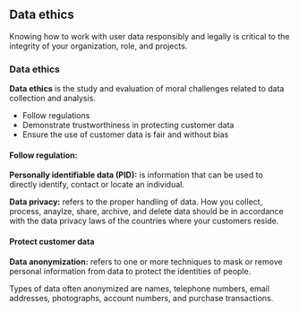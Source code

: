 ## Data ethics

Knowing how to work with user data responsibly and legally is critical to the integrity of your organization, role, and projects.

### Data ethics

**Data ethics** is the study and evaluation of moral challenges related to data collection and analysis.
- Follow regulations
- Demonstrate trustworthiness in protecting customer data
- Ensure the use of customer data is fair and without bias

#### Follow regulation:

**Personally identifiable data (PID):** is information that can be used to directly identify, contact or locate an individual.

**Data privacy:** refers to the proper handling of data. How you collect, process, anaylze, share, archive, and delete data should be in accordance with the data privacy laws of the countries where your customers reside.

#### Protect customer data

**Data anonymization:** refers to one or more techniques to mask or remove personal information from data to protect the identities of people.

Types of data often anonymized are names, telephone numbers, email addresses, photographs, account numbers, and purchase transactions.

